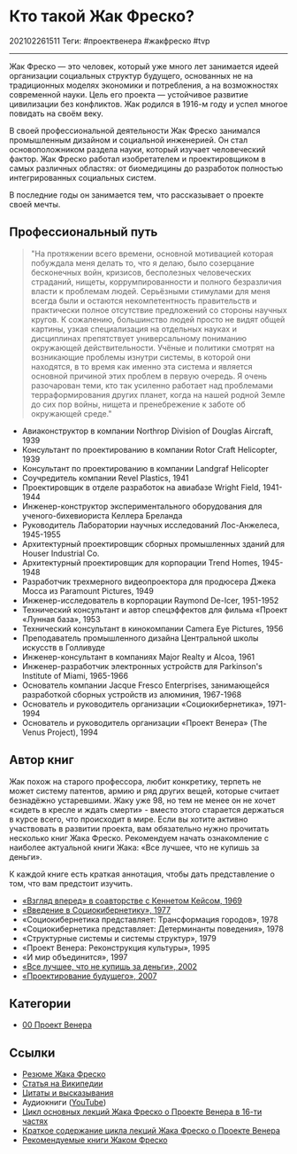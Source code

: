 # Кто такой Жак Фреско?

202102261511
Теги: #проектвенера #жакфреско #tvp 
___

Жак Фреско — это человек, который уже много лет занимается идеей организации социальных структур будущего, основанных не на традиционных моделях экономики и потребления, а на возможностях современной науки. Цель его проекта — устойчивое развитие цивилизации без конфликтов. Жак родился в 1916-м году и успел многое повидать на своём веку.

В своей профессиональной деятельности Жак Фреско занимался промышленным дизайном и социальной инженерией. Он стал основоположником раздела науки, который изучает человеческий фактор. Жак Фреско работал изобретателем и проектировщиком в самых различных областях: от биомедицины до разработок полностью интегрированных социальных систем.

В последние годы он занимается тем, что рассказывает о проекте своей мечты.

## Профессиональный путь

> "На протяжении всего времени, основной мотивацией которая побуждала меня делать то, что я делаю, было созерцание бесконечных войн, кризисов, бесполезных человеческих страданий, нищеты, коррумпированности и полного безразличия власти к проблемам людей. Серьёзными стимулами для меня всегда были и остаются некомпетентность правительств и практически полное отсутствие предложений со стороны научных кругов. К сожалению, большинство людей просто не видят общей картины, узкая специализация на отдельных науках и дисциплинах препятствует универсальному пониманию окружающей действительности. Учёные и политики смотрят на возникающие проблемы изнутри системы, в которой они находятся, в то время как именно эта система и является основной причиной этих проблем в первую очередь. Я очень разочарован теми, кто так усиленно работает над проблемами терраформирования других планет, когда на нашей родной Земле до сих пор войны, нищета и пренебрежение к заботе об окружающей среде."

-   Авиаконструктор в компании Northrop Division of Douglas Aircraft, 1939
-   Консультант по проектированию в компании Rotor Craft Helicopter, 1939
-   Консультант по проектированию в компании Landgraf Helicopter
-   Соучредитель компании Revel Plastics, 1941
-   Проектировщик в отделе разработок на авиабазе Wright Field, 1941-1944
-   Инженер-конструктор экспериментального оборудования для ученого-бихевиориста Келлера Бреланда
-   Руководитель Лаборатории научных исследований Лос-Анжелеса, 1945-1955
-   Архитектурный проектировщик сборных промышленных зданий для Houser Industrial Co.
-   Архитектурный проектировщик для корпорации Trend Homes, 1945-1948
-   Разработчик трехмерного видеопроектора для продюсера Джека Мосcа из Paramount Pictures, 1949
-   Инженер-исследователь в корпорации Raymond De-Icer, 1951-1952
-   Технический консультант и автор спецэффектов для фильма «Проект «Лунная база», 1953
-   Технический консультант в кинокомпании Camera Eye Pictures, 1956
-   Преподаватель промышленного дизайна Центральной школы искусств в Голливуде
-   Инженер-консультант в компаниях Major Realty и Alcoa, 1961
-   Инженер-разработчик электронных устройств для Parkinson's Institute of Miami, 1965-1966
-   Основатель компании Jacque Fresco Enterprises, занимающейся разработкой сборных устройств из алюминия, 1967-1968
-   Основатель и руководитель организации «Социокибернетика», 1971-1994
-   Основатель и руководитель организации «Проект Венера» (The Venus Project), 1994

## Автор книг

Жак похож на старого профессора, любит конкретику, терпеть не может систему патентов, армию и ряд других вещей, которые считает безнадёжно устаревшими. Жаку уже 98, но тем не менее он не хочет «сидеть в кресле и ждать смерти» - вместо этого старается держаться в курсе всего, что происходит в мире. Если вы хотите активно участвовать в развитии проекта, вам обязательно нужно прочитать несколько книг Жака Фреско. Рекомендуем начать ознакомление с наиболее актуальной книги Жака: «Все лучшее, что не купишь за деньги».

К каждой книге есть краткая аннотация, чтобы дать представление о том, что вам предстоит изучить.

- [«Взгляд вперед» в соавторстве с Кеннетом Кейсом, 1969](%C2%AB%D0%92%D0%B7%D0%B3%D0%BB%D1%8F%D0%B4%20%D0%B2%D0%BF%D0%B5%D1%80%D0%B5%D0%B4%C2%BB%20%D0%B2%20%D1%81%D0%BE%D0%B0%D0%B2%D1%82%D0%BE%D1%80%D1%81%D1%82%D0%B2%D0%B5%20%D1%81%20%D0%9A%D0%B5%D0%BD%D0%BD%D0%B5%D1%82%D0%BE%D0%BC%20%D0%9A%D0%B5%D0%B9%D1%81%D0%BE%D0%BC,%201969.md)
- [«Введение в Социокибернетику», 1977](%C2%AB%D0%92%D0%B2%D0%B5%D0%B4%D0%B5%D0%BD%D0%B8%D0%B5%20%D0%B2%20%D0%A1%D0%BE%D1%86%D0%B8%D0%BE%D0%BA%D0%B8%D0%B1%D0%B5%D1%80%D0%BD%D0%B5%D1%82%D0%B8%D0%BA%D1%83%C2%BB,%201977.md)
- «Социокибернетика представляет: Трансформация городов», 1978
- «Социокибернетика представляет: Детерминанты поведения», 1978
- «Структурные системы и системы структур», 1979
- «Проект Венера: Реконструкция культуры», 1995
- «И мир объединится», 1997
- [«Все лучшее, что не купишь за деньги», 2002](%C2%AB%D0%92%D1%81%D0%B5%20%D0%BB%D1%83%D1%87%D1%88%D0%B5%D0%B5,%20%D1%87%D1%82%D0%BE%20%D0%BD%D0%B5%20%D0%BA%D1%83%D0%BF%D0%B8%D1%88%D1%8C%20%D0%B7%D0%B0%20%D0%B4%D0%B5%D0%BD%D1%8C%D0%B3%D0%B8%C2%BB,%202002.md)
- [«Проектирование будущего», 2007](%C2%AB%D0%9F%D1%80%D0%BE%D0%B5%D0%BA%D1%82%D0%B8%D1%80%D0%BE%D0%B2%D0%B0%D0%BD%D0%B8%D0%B5%20%D0%B1%D1%83%D0%B4%D1%83%D1%89%D0%B5%D0%B3%D0%BE%C2%BB,%202007.md)

## Категории

* [00 Проект Венера](00%20%D0%9F%D1%80%D0%BE%D0%B5%D0%BA%D1%82%20%D0%92%D0%B5%D0%BD%D0%B5%D1%80%D0%B0.md)

## Ссылки

* [Резюме Жака Фреско](http://vk.com/pages?oid=-28542288&p=%D0%A0%D0%B5%D0%B7%D1%8E%D0%BC%D0%B5%3A_%D0%96%D0%B0%D0%BA_%D0%A4%D1%80%D0%B5%D1%81%D0%BA%D0%BE)
* [Статья на Википедии](https://ru.wikipedia.org/wiki/%D0%A4%D1%80%D0%B5%D1%81%D0%BA%D0%BE,_%D0%96%D0%B0%D0%BA)
* [Цитаты и высказывания](http://citaty.info/man/zhak-fresko)
* Аудиокниги ([YouTube](https://www.youtube.com/watch?v=FvTZe7Z-BWM&list=PLtrvASfI1KW4JP0DUh1FuyX7nBcugIsiu))
* [Цикл основных лекций Жака Фреско о Проекте Венера в 16-ти частях](https://www.youtube.com/watch?v=2EBATVNHG74&list=PLtrvASfI1KW7VOYRKjglcagQzWLoxlncl)
* [Краткое содержание цикла лекций Жака Фреско о Проекте Венера](https://docs.google.com/document/d/1vDS6mYkz9RnTYndtDk2d4L8tlGKONrShJunYk9LSLz8/edit?usp=sharing)
* [Рекомендуемые книги Жаком Фреско](https://docs.google.com/spreadsheets/d/1mnJ0WkfRRj9CWl5BQ8cS0ffmG8itUn-wmfdSOAC8akY/edit#gid=0)